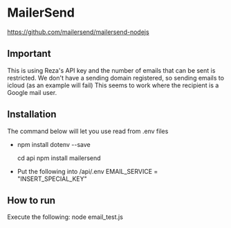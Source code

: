 # MailerSend
https://github.com/mailersend/mailersend-nodejs

## Important
This is using Reza's API key and the number of emails that can be sent is restricted.
We don't have a sending domain registered, so sending emails to icloud (as an example will fail)
This seems to work where the recipient is a Google mail user.

## Installation

The command below will let you use read from .env files
- npm install dotenv --save

    cd api
    npm install mailersend
- Put the following into /api/.env
    EMAIL_SERVICE = "INSERT_SPECIAL_KEY"


## How to run

Execute the following:
    node email_test.js 

